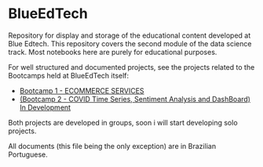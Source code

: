 # BlueEdTech

Repository for display and storage of the educational content developed at Blue Edtech. This repository covers the second module of the data science track. Most notebooks here are purely for educational purposes.

For well structured and documented projects, see the projects related to the Bootcamps held at BlueEdTech itself:

- [Bootcamp 1 - ECOMMERCE SERVICES](https://github.com/anachavesv8/Bootcamp_Blue)
- [(Bootcamp 2 - COVID Time Series, Sentiment Analysis and DashBoard) In Development](https://github.com/aaasatoou/bootcamp_blue_Projeto2)

Both projects are developed in groups, soon i will start developing solo projects.

All documents (this file being the only exception) are in Brazilian Portuguese.
